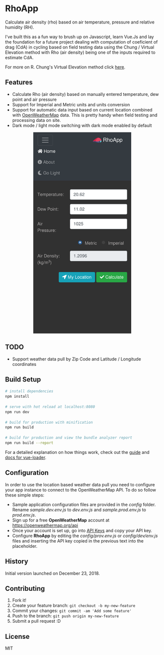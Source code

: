 
# RhoApp

Calculate air density (rho) based on air temperature, pressure and relative humidity (RH). 

I've built this as a fun way to brush up on Javascript, learn Vue.Js and lay the foundation for a future project dealing with computation of coeficient of drag (CdA) in cycling based on field testing data using the Chung / Virtual Elevation method with Rho (air density) being one of the inputs required to estimate CdA.

For more on R. Chung's Virtual Elevation method click [here](http://anonymous.coward.free.fr/wattage/cda/indirect-cda.pdf).

## Features

* Calculate Rho (air density) based on manually entered temperature, dew point and air pressure
* Support for Imperial and Metric units and units conversion
* Support for automatic data input based on current location combined with [OpenWeatherMap](https://home.openweathermap.org) data. This is pretty handy when field testing and processing data on site.
* Dark mode / light mode switching with dark mode enabled by default


<center><img src="src/assets/currentversion.png" width="320"></center>

## TODO

* Support weather data pull by Zip Code and Latitude / Longitude coordinates

## Build Setup

``` bash
# install dependencies
npm install

# serve with hot reload at localhost:8080
npm run dev

# build for production with minification
npm run build

# build for production and view the bundle analyzer report
npm run build --report
```

For a detailed explanation on how things work, check out the [guide](http://vuejs-templates.github.io/webpack/) and [docs for vue-loader](http://vuejs.github.io/vue-loader).


## Configuration

In order to use the location based weather data pull you need to configure your app instance to connect to the OpenWeatherMap API. To do so follow these simple steps:

* Sample application configuration files are provided in the *config* folder. Rename *sample.dev.env.js* to *dev.env.js* and *sample.prod.env.js* to *prod.env.js*.
* Sign up for a free **OpenWeatherMap** account at https://openweathermap.org/api
* Once your account is set up, go into [API Keys](https://home.openweathermap.org/api_keys) and copy your API key.
* Configure **RhoApp** by editing the *config/prov.env.js* or *config/dev/env.js* files and inserting the API key copied in the previous text into the placeholder.

## History

Initial version launched on December 23, 2018.

## Contributing
1. Fork it!
2. Create your feature branch: `git checkout -b my-new-feature`
3. Commit your changes: `git commit -am 'Add some feature'`
4. Push to the branch: `git push origin my-new-feature`
5. Submit a pull request :D

## License

MIT